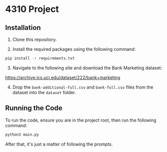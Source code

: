 # 4310 Project

## Installation

1. Clone this repository.

2. Install the required packages using the following command:
```bash
pip install -r requirements.txt
```

3. Navigate to the following site and download the Bank Marketing dataset:

https://archive.ics.uci.edu/dataset/222/bank+marketing

4. Drop the `bank-additional-full.csv` and `bank-full.csv` files from the dataset into the `dataset` folder.

## Running the Code

To run the code, ensure you are in the project root, then run the following command:

```bash
python3 main.py
```

After that, it's just a matter of following the prompts.